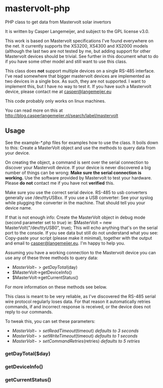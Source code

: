 mastervolt-php
==============

PHP class to get data from Mastervolt solar invertors

It is written by Casper Langemeijer, and subject to the GPL license v3.0.

This work is based on Mastervolt specifications I've found everywhere on the net.
It currently supports the XS3200, XS4300 and XS2000 models (although the last two are
not tested by me, but adding support for other Mastervolt devices should be trivial. 
See further in this document what to do if you have some other model and still want to
use this class.

This class does **not** support multiple devices on a single RS-485 interface. I've read
somewhere that bigger mastervolt devices are implemented as two devices in a single box.
As such, they are not supported. I want to implement this, but I have no way to test it.
If you have such a Mastervolt device, please contact me at casper@langemeijer.eu

This code probably only works on linux machines.

You can read more on this at http://blog.casperlangemeijer.nl/search/label/mastervolt

Usage
-----

See the example-*.php files for examples how to use the class. It boils down to this:
Create a MasterVolt object and use the methods to query data from your device.

On creating the object, a command is sent over the serial connection to discover your
Mastervolt device. If your device is never discovered a big number of things can be wrong:
**Make sure the serial connection is working.** Use the software provided by Mastervolt
to test your hardware. Please **do not** contact me if you have not **verified** this.

Make sure you use the correct serial device. RS-485 to usb converters generally use
/dev/ttyUSBxx. If you use a USB converter: See your syslog while plugging the converter in
the machine. That should tell you your device name.

If that is not enough info: Create the MasterVolt object in debug mode (second parameter
set to *true*) ie: $MasterVolt = new MasterVolt("/dev/ttyUSB0", true); This will echo
anything that's on the serial port to the console. If you see data but still do not
understand what you see: Copy-paste your script (please make it minimal), together with the
output and email to casper@langemeijer.eu. I'm happy to help you.

Assuming you have a working connection to the Mastervolt device you can use any of these
three methods to query data:

- $MasterVolt->getDayTotal($day)
- $MasterVolt->getDeviceInfo()
- $MasterVolt->getCurrentStatus()

For more information on these methods see below.

This class is meant to be very reliable, as I've discovered the RS-485 serial wire protocol
regularly loses data. For that reason it automatically retries commands, if and incorrect
response is received, or the device does not reply to our commands.

To tweak this, you can set these parameters:
- $MasterVolt->setReadTimeout($timeout) *defaults to 3 seconds*
- $MasterVolt->setWriteTimeout($timeout) *defaults to 1 seconds*
- $MasterVolt->setCommandRetries($retries) *defaults to 5 retries*


### getDayTotal($day)

### getDeviceInfo()

### getCurrentStatus()

